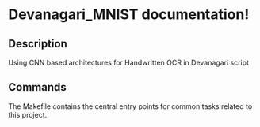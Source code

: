 # Devanagari_MNIST documentation!

## Description

Using CNN based architectures for Handwritten OCR in Devanagari script

## Commands

The Makefile contains the central entry points for common tasks related to this project.

